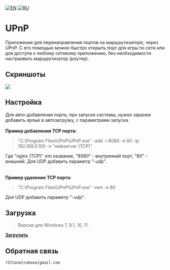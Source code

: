 [![EN](https://user-images.githubusercontent.com/9499881/33184537-7be87e86-d096-11e7-89bb-f3286f752bc6.png)](https://github.com/r57zone/UPnP/blob/master/README.md) 
[![RU](https://user-images.githubusercontent.com/9499881/27683795-5b0fbac6-5cd8-11e7-929c-057833e01fb1.png)](https://github.com/r57zone/UPnP/blob/master/README.RU.md) 
# UPnP
Приложение для перенаправления портов на маршрутизаторе, через UPnP. С его помощью можно быстро открыть порт для игры по сети или для доступа к любому сетевому приложению, без необходимости настраивать маршрутизатор (роутер).

## Скриншоты
![](https://github-production-user-asset-6210df.s3.amazonaws.com/9499881/263049583-e99e2209-59ee-4cb1-947c-264a64b69116.png)

## Настройка
Для авто-добавления порта, при запуске системы, нужно заранее добавить ярлык в автозагрузку, с параметрами запуска.<br>
<br>**Пример добавления TCP порта:**
>"C:\Program Files\UPnP\UPnP.exe" -add -i 8080 -e 80 -ip 192.168.0.100 -n "webserver (TCP)"

Где "nginx (TCP)" это название, "8080" - внутренний порт, "80" - внешний. Для UDP добавить параметр "-udp".
<br><br><br>**Пример удаление TCP порта:**

>"C:\Program Files\UPnP\UPnP.exe" -rem -e 80

Для UDP добавить параметр "-udp".

## Загрузка
>Версия для Windows 7, 8.1, 10, 11.

**[Загрузить](https://github.com/r57zone/UPnP/releases)**

## Обратная связь
`r57zone[собака]gmail.com`